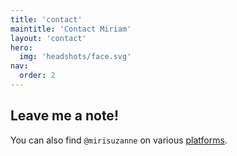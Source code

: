 ```yaml
---
title: 'contact'
maintitle: 'Contact Miriam'
layout: 'contact'
hero:
  img: 'headshots/face.svg'
nav:
  order: 2
---
```


## Leave me a note!

You can also find `@mirisuzanne`
on various [platforms](https://wheretofind.me/@mirisuzanne).
